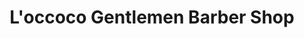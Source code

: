 ---
title: "L'occoco Gentlemen Barber Shop"
url: /guadalajara/loccoco-gentlemen-barber-shop/
shop: Friseur
---